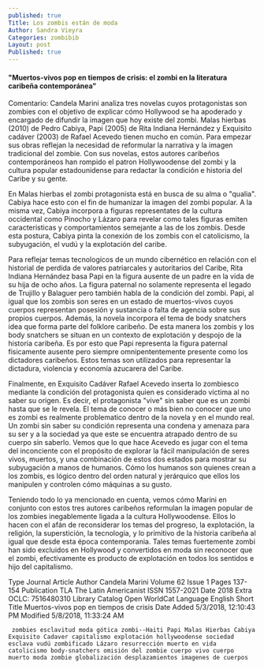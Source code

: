 ```yaml
---
published: true
Title: Los zombis están de moda
Author: Sandra Vieyra
Categories: zombibib
Layout: post
Published: true
---
```

#### "Muertos-vivos pop en tiempos de crisis: el zombi en la literatura caribeña contemporánea"  
Comentario: Candela Marini analiza tres novelas cuyos protagonistas son zombies con el objetivo de explicar cómo Hollywood se ha apoderado y encargado de difundir la imagen que hoy existe del zombi.
Malas hierbas (2010) de Pedro Cabiya, Papi (2005) de Rita Indiana Hernández y Exquisito cadáver (2003) de Rafael Acevedo tienen mucho en común. Para empezar sus obras reflejan la necesidad de reformular la narrativa y la imagen tradicional del zombie. Con sus novelas, estos autores caribeños contemporáneos han rompido el patron Hollywoodense del zombi y la cultura popular estadounidense para redactar la condición e historia del Caribe y su gente.
 
En Malas hierbas el zombi protagonista está en busca de su alma o "qualia". Cabiya hace esto con el fin de humanizar la imagen del zombi popular. A la misma vez, Cabiya incorpora a figuras representates de la cultura occidental como Pinocho y Lázaro para revelar como tales figuras emiten caracteristicas y comportamientos semejante a las de los zombis. Desde esta postura, Cabiya pinta la conexión de los zombis con el catolicismo, la subyugación, el vudú y la explotación del caribe.

 
Para reflejar temas tecnologícos de un mundo cibernético en relación con el historial de perdida de valores patriarcales y autoritarios del Caribe, Rita Indiana Hernández basa Papi en la figura ausente de un padre en la vida de su hija de ocho años. La figura paternal no solamente representa el legado de Trujillo y Balaguer pero también habla de la condición del zombi. Papi, al igual que los zombis son seres en un estado de muertos-vivos cuyos cuerpos representan posesión y sustancia o falta de agencia sobre sus propios cuerpos. Además, la novela incorpora el tema de body snatchers idea que forma parte del folklore caribeño. De esta manera los zombis y los body snatchers se situan en un contexto de explotación y despojo de la historia caribeña. Es por esto que Papi representa la figura paternal fisicamente ausente pero siempre omnipententemente presente como los dictadores caribeños. Estos temas son utilizados para representar la dictadura, violencia y economía azucarera del Caribe.

 
Finalmente, en Exquisito Cadáver Rafael Acevedo inserta lo zombiesco mediante la condición del protagonista quien es considerado víctima al no saber su origen. Es decir, el protagonista "vive" sin saber que es un zombi hasta que se le revela.
El tema de conocer o más bien no conocer que uno es zombi es realmente problematico dentro de la novela y en el mundo real. Un zombi sin saber su condición representa una condena y amenaza para su ser y a la sociedad ya que este se encuentra atrapado dentro de su cuerpo sin saberlo.
Vemos que lo que hace Acevedo es jugar con el tema del inconciente con el propósito de explorar la fácil manipulación de seres vivos, muertos, y una combinación de estos dos estados para mostrar su subyugación a manos de humanos. Cómo los humanos son quienes crean a los zombis, es lógico dentro del orden natural y jerárquico que ellos los manipulen y controlen cómo máquinas a su gusto.

Teniendo todo lo ya mencionado en cuenta, vemos cómo Marini en conjunto con estos tres autores caribeños reformulan la imagen popular de los zombies inegablemente ligada a la cultura Hollywoodense. Ellos lo hacen con el afán de reconsiderar los temas del progreso, la explotación, la religión, la superstición, la tecnología, y lo primitivo de la historia caribeña al igual que desde esta época contemporania. Tales temas fuertemente zombi han sido excluidos en Hollywood y convertidos en moda sin reconocer que el zombi, efectivamente es producto de explotación en todos los sentidos e hijo del capitalismo.

Type 	Journal Article
Author 	Candela Marini
Volume 	62
Issue 	1
Pages 	137-154
Publication 	TLA The Latin Americanist
ISSN 	1557-2021
Date 	2018
Extra 	OCLC: 7516480310
Library Catalog 	Open WorldCat
Language 	English
Short Title 	Muertos-vivos pop en tiempos de crisis
Date Added 	5/3/2018, 12:10:43 PM
Modified 	5/8/2018, 11:33:24 AM

     zombies esclavitud moda gótica zombi--Haiti Papi Malas Hierbas Cabiya Exquisito Cadaver capitalismo explotación hollywoodense sociedad esclava vudú zombificado Lázaro resurrección muerto en vida catolicismo body-snatchers omisión del zombie cuerpo vivo cuerpo muerto moda zombie globalización desplazamientos imagenes de cuerpos
